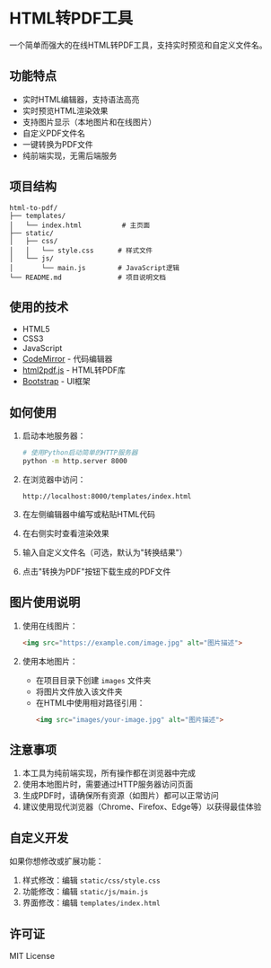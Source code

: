 # HTML转PDF工具

一个简单而强大的在线HTML转PDF工具，支持实时预览和自定义文件名。

## 功能特点

- 实时HTML编辑器，支持语法高亮
- 实时预览HTML渲染效果
- 支持图片显示（本地图片和在线图片）
- 自定义PDF文件名
- 一键转换为PDF文件
- 纯前端实现，无需后端服务

## 项目结构

```
html-to-pdf/
├── templates/
│   └── index.html          # 主页面
├── static/
│   ├── css/
│   │   └── style.css      # 样式文件
│   └── js/
│       └── main.js        # JavaScript逻辑
└── README.md              # 项目说明文档
```

## 使用的技术

- HTML5
- CSS3
- JavaScript
- [CodeMirror](https://codemirror.net/) - 代码编辑器
- [html2pdf.js](https://github.com/eKoopmans/html2pdf.js) - HTML转PDF库
- [Bootstrap](https://getbootstrap.com/) - UI框架

## 如何使用

1. 启动本地服务器：
   ```bash
   # 使用Python启动简单的HTTP服务器
   python -m http.server 8000
   ```

2. 在浏览器中访问：
   ```
   http://localhost:8000/templates/index.html
   ```

3. 在左侧编辑器中编写或粘贴HTML代码
4. 在右侧实时查看渲染效果
5. 输入自定义文件名（可选，默认为"转换结果"）
6. 点击"转换为PDF"按钮下载生成的PDF文件

## 图片使用说明

1. 使用在线图片：
   ```html
   <img src="https://example.com/image.jpg" alt="图片描述">
   ```

2. 使用本地图片：
   - 在项目目录下创建 `images` 文件夹
   - 将图片文件放入该文件夹
   - 在HTML中使用相对路径引用：
     ```html
     <img src="images/your-image.jpg" alt="图片描述">
     ```

## 注意事项

1. 本工具为纯前端实现，所有操作都在浏览器中完成
2. 使用本地图片时，需要通过HTTP服务器访问页面
3. 生成PDF时，请确保所有资源（如图片）都可以正常访问
4. 建议使用现代浏览器（Chrome、Firefox、Edge等）以获得最佳体验

## 自定义开发

如果你想修改或扩展功能：

1. 样式修改：编辑 `static/css/style.css`
2. 功能修改：编辑 `static/js/main.js`
3. 界面修改：编辑 `templates/index.html`

## 许可证

MIT License 